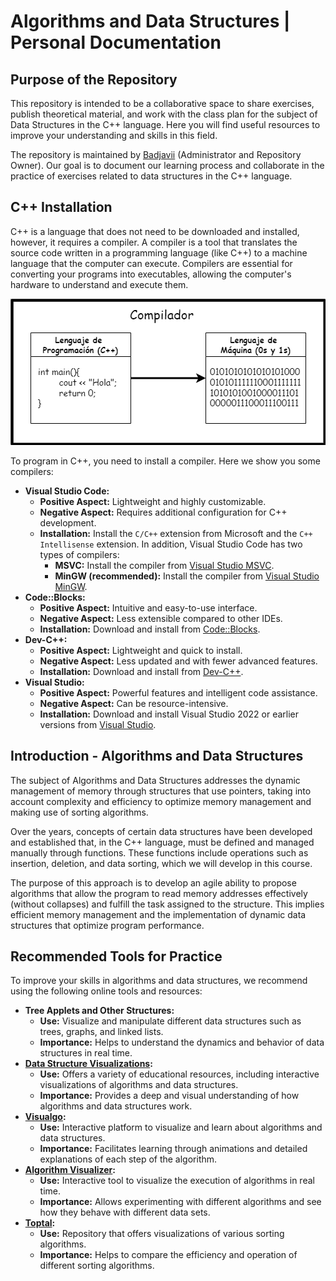 # Algorithms and Data Structures | Personal Documentation

## Purpose of the Repository

This repository is intended to be a collaborative space to share exercises, publish theoretical material, and work with the class plan for the subject of Data Structures in the C++ language. Here you will find useful resources to improve your understanding and skills in this field.

The repository is maintained by [Badjavii](https://github.com/Badjavii) (Administrator and Repository Owner). Our goal is to document our learning process and collaborate in the practice of exercises related to data structures in the C++ language.

## C++ Installation

C++ is a language that does not need to be downloaded and installed, however, it requires a compiler. A compiler is a tool that translates the source code written in a programming language (like C++) to a machine language that the computer can execute. Compilers are essential for converting your programs into executables, allowing the computer's hardware to understand and execute them.

![Diagram](/resources/readme-how-a-compilator-works.png)

To program in C++, you need to install a compiler. Here we show you some compilers:

- **Visual Studio Code:**
  - **Positive Aspect:** Lightweight and highly customizable.
  - **Negative Aspect:** Requires additional configuration for C++ development.
  - **Installation:** Install the `C/C++` extension from Microsoft and the `C++ Intellisense` extension. In addition, Visual Studio Code has two types of compilers:
    - **MSVC:** Install the compiler from [Visual Studio MSVC](https://code.visualstudio.com/docs/cpp/config-msvc#_prerequisites).
    - **MinGW (recommended):** Install the compiler from [Visual Studio MinGW](https://code.visualstudio.com/docs/cpp/config-mingw#_prerequisites).
- **Code::Blocks:**
  - **Positive Aspect:** Intuitive and easy-to-use interface.
  - **Negative Aspect:** Less extensible compared to other IDEs.
  - **Installation:** Download and install from [Code::Blocks](http://www.codeblocks.org/downloads).
- **Dev-C++:**
  - **Positive Aspect:** Lightweight and quick to install.
  - **Negative Aspect:** Less updated and with fewer advanced features.
  - **Installation:** Download and install from [Dev-C++](https://sourceforge.net/projects/orwelldevcpp/).
- **Visual Studio:**
  - **Positive Aspect:** Powerful features and intelligent code assistance.
  - **Negative Aspect:** Can be resource-intensive.
  - **Installation:** Download and install Visual Studio 2022 or earlier versions from [Visual Studio](https://visualstudio.microsoft.com/).

## Introduction - Algorithms and Data Structures

The subject of Algorithms and Data Structures addresses the dynamic management of memory through structures that use pointers, taking into account complexity and efficiency to optimize memory management and making use of sorting algorithms.

Over the years, concepts of certain data structures have been developed and established that, in the C++ language, must be defined and managed manually through functions. These functions include operations such as insertion, deletion, and data sorting, which we will develop in this course.

The purpose of this approach is to develop an agile ability to propose algorithms that allow the program to read memory addresses effectively (without collapses) and fulfill the task assigned to the structure. This implies efficient memory management and the implementation of dynamic data structures that optimize program performance.

## Recommended Tools for Practice

To improve your skills in algorithms and data structures, we recommend using the following online tools and resources:

- **Tree Applets and Other Structures:**
  - **Use:** Visualize and manipulate different data structures such as trees, graphs, and linked lists.
  - **Importance:** Helps to understand the dynamics and behavior of data structures in real time.
- **[Data Structure Visualizations](https://www.cs.usfca.edu/~galles/visualization/Algorithms.html):**
  - **Use:** Offers a variety of educational resources, including interactive visualizations of algorithms and data structures.
  - **Importance:** Provides a deep and visual understanding of how algorithms and data structures work.
- **[Visualgo](https://visualgo.net):**
  - **Use:** Interactive platform to visualize and learn about algorithms and data structures.
  - **Importance:** Facilitates learning through animations and detailed explanations of each step of the algorithm.
- **[Algorithm Visualizer](https://algorithm-visualizer.org):**
  - **Use:** Interactive tool to visualize the execution of algorithms in real time.
  - **Importance:** Allows experimenting with different algorithms and see how they behave with different data sets.
- **[Toptal](https://www.toptal.com/developers/sorting-algorithms):**
  - **Use:** Repository that offers visualizations of various sorting algorithms.
  - **Importance:** Helps to compare the efficiency and operation of different sorting algorithms.
